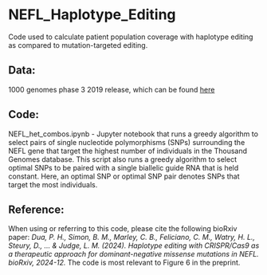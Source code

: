 # NEFL_Haplotype_Editing

Code used to calculate patient population coverage with haplotype editing as compared to mutation-targeted editing.

## Data:
1000 genomes phase 3 2019 release, which can be found [here](https://www.internationalgenome.org/data-portal/data-collection/phase-3)

## Code:
NEFL_het_combos.ipynb - Jupyter notebook that runs a greedy algorithm to select pairs of single nucleotide polymorphisms (SNPs) surrounding the NEFL gene that target the highest number of individuals in the Thousand Genomes database. This script also runs a greedy algorithm to select optimal SNPs to be paired with a single biallelic guide RNA that is held constant. Here, an optimal SNP or optimal SNP pair denotes SNPs that target the most individuals.

## Reference:
When using or referring to this code, please cite the following bioRxiv paper:
_Dua, P. H., Simon, B. M., Marley, C. B., Feliciano, C. M., Watry, H. L., Steury, D., ... & Judge, L. M. (2024). Haplotype editing with CRISPR/Cas9 as a therapeutic approach for dominant-negative missense mutations in NEFL. bioRxiv, 2024-12._
The code is most relevant to Figure 6 in the preprint.
